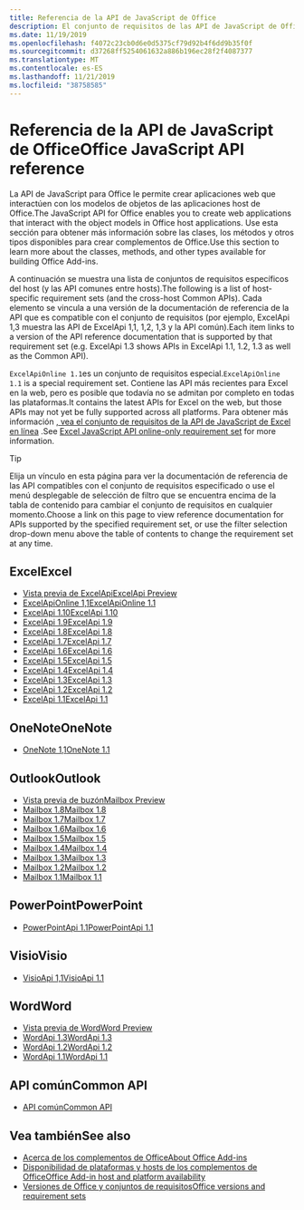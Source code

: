 ```yaml
---
title: Referencia de la API de JavaScript de Office
description: El conjunto de requisitos de las API de JavaScript de Office por host
ms.date: 11/19/2019
ms.openlocfilehash: f4072c23cb0d6e0d5375cf79d92b4f6dd9b35f0f
ms.sourcegitcommit: d37268ff5254061632a886b196ec28f2f4087377
ms.translationtype: MT
ms.contentlocale: es-ES
ms.lasthandoff: 11/21/2019
ms.locfileid: "38758585"
---
```

# <a name="office-javascript-api-reference"></a><span data-ttu-id="58025-103">Referencia de la API de JavaScript de Office</span><span class="sxs-lookup"><span data-stu-id="58025-103">Office JavaScript API reference</span></span>

<span data-ttu-id="58025-104">La API de JavaScript para Office le permite crear aplicaciones web que interactúen con los modelos de objetos de las aplicaciones host de Office.</span><span class="sxs-lookup"><span data-stu-id="58025-104">The JavaScript API for Office enables you to create web applications that interact with the object models in Office host applications.</span></span> <span data-ttu-id="58025-105">Use esta sección para obtener más información sobre las clases, los métodos y otros tipos disponibles para crear complementos de Office.</span><span class="sxs-lookup"><span data-stu-id="58025-105">Use this section to learn more about the classes, methods, and other types available for building Office Add-ins.</span></span>

<span data-ttu-id="58025-106">A continuación se muestra una lista de conjuntos de requisitos específicos del host (y las API comunes entre hosts).</span><span class="sxs-lookup"><span data-stu-id="58025-106">The following is a list of host-specific requirement sets (and the cross-host Common APIs).</span></span> <span data-ttu-id="58025-107">Cada elemento se vincula a una versión de la documentación de referencia de la API que es compatible con el conjunto de requisitos (por ejemplo, ExcelApi 1,3 muestra las API de ExcelApi 1,1, 1,2, 1,3 y la API común).</span><span class="sxs-lookup"><span data-stu-id="58025-107">Each item links to a version of the API reference documentation that is supported by that requirement set (e.g. ExcelApi 1.3 shows APIs in ExcelApi 1.1, 1.2, 1.3 as well as the Common API).</span></span>

<span data-ttu-id="58025-108">`ExcelApiOnline 1.1`es un conjunto de requisitos especial.</span><span class="sxs-lookup"><span data-stu-id="58025-108">`ExcelApiOnline 1.1` is a special requirement set.</span></span> <span data-ttu-id="58025-109">Contiene las API más recientes para Excel en la web, pero es posible que todavía no se admitan por completo en todas las plataformas.</span><span class="sxs-lookup"><span data-stu-id="58025-109">It contains the latest APIs for Excel on the web, but those APIs may not yet be fully supported across all platforms.</span></span> <span data-ttu-id="58025-110">Para obtener más información [, vea el conjunto de requisitos de la API de JavaScript de Excel en línea](/office/dev/add-ins/reference/requirement-sets/excel-api-online-requirement-set) .</span><span class="sxs-lookup"><span data-stu-id="58025-110">See [Excel JavaScript API online-only requirement set](/office/dev/add-ins/reference/requirement-sets/excel-api-online-requirement-set) for more information.</span></span>

> [!TIP]
> <span data-ttu-id="58025-111">Elija un vínculo en esta página para ver la documentación de referencia de las API compatibles con el conjunto de requisitos especificado o use el menú desplegable de selección de filtro que se encuentra encima de la tabla de contenido para cambiar el conjunto de requisitos en cualquier momento.</span><span class="sxs-lookup"><span data-stu-id="58025-111">Choose a link on this page to view reference documentation for APIs supported by the specified requirement set, or use the filter selection drop-down menu above the table of contents to change the requirement set at any time.</span></span>

## <a name="excel"></a><span data-ttu-id="58025-112">Excel</span><span class="sxs-lookup"><span data-stu-id="58025-112">Excel</span></span>

- [<span data-ttu-id="58025-113">Vista previa de ExcelApi</span><span class="sxs-lookup"><span data-stu-id="58025-113">ExcelApi Preview</span></span>](/javascript/api/excel?view=excel-js-preview)
- [<span data-ttu-id="58025-114">ExcelApiOnline 1,1</span><span class="sxs-lookup"><span data-stu-id="58025-114">ExcelApiOnline 1.1</span></span>](/javascript/api/excel?view=excel-js-online)
- [<span data-ttu-id="58025-115">ExcelApi 1.10</span><span class="sxs-lookup"><span data-stu-id="58025-115">ExcelApi 1.10</span></span>](/javascript/api/excel?view=excel-js-1.10)
- [<span data-ttu-id="58025-116">ExcelApi 1.9</span><span class="sxs-lookup"><span data-stu-id="58025-116">ExcelApi 1.9</span></span>](/javascript/api/excel?view=excel-js-1.9)
- [<span data-ttu-id="58025-117">ExcelApi 1.8</span><span class="sxs-lookup"><span data-stu-id="58025-117">ExcelApi 1.8</span></span>](/javascript/api/excel?view=excel-js-1.8)
- [<span data-ttu-id="58025-118">ExcelApi 1.7</span><span class="sxs-lookup"><span data-stu-id="58025-118">ExcelApi 1.7</span></span>](/javascript/api/excel?view=excel-js-1.7)
- [<span data-ttu-id="58025-119">ExcelApi 1.6</span><span class="sxs-lookup"><span data-stu-id="58025-119">ExcelApi 1.6</span></span>](/javascript/api/excel?view=excel-js-1.6)
- [<span data-ttu-id="58025-120">ExcelApi 1.5</span><span class="sxs-lookup"><span data-stu-id="58025-120">ExcelApi 1.5</span></span>](/javascript/api/excel?view=excel-js-1.5)
- [<span data-ttu-id="58025-121">ExcelApi 1.4</span><span class="sxs-lookup"><span data-stu-id="58025-121">ExcelApi 1.4</span></span>](/javascript/api/excel?view=excel-js-1.4)
- [<span data-ttu-id="58025-122">ExcelApi 1.3</span><span class="sxs-lookup"><span data-stu-id="58025-122">ExcelApi 1.3</span></span>](/javascript/api/excel?view=excel-js-1.3)
- [<span data-ttu-id="58025-123">ExcelApi 1.2</span><span class="sxs-lookup"><span data-stu-id="58025-123">ExcelApi 1.2</span></span>](/javascript/api/excel?view=excel-js-1.2)
- [<span data-ttu-id="58025-124">ExcelApi 1.1</span><span class="sxs-lookup"><span data-stu-id="58025-124">ExcelApi 1.1</span></span>](/javascript/api/excel?view=excel-js-1.1)

## <a name="onenote"></a><span data-ttu-id="58025-125">OneNote</span><span class="sxs-lookup"><span data-stu-id="58025-125">OneNote</span></span>

- [<span data-ttu-id="58025-126">OneNote 1,1</span><span class="sxs-lookup"><span data-stu-id="58025-126">OneNote 1.1</span></span>](/javascript/api/onenote?view=onenote-js-1.1)

## <a name="outlook"></a><span data-ttu-id="58025-127">Outlook</span><span class="sxs-lookup"><span data-stu-id="58025-127">Outlook</span></span>

- [<span data-ttu-id="58025-128">Vista previa de buzón</span><span class="sxs-lookup"><span data-stu-id="58025-128">Mailbox Preview</span></span>](/javascript/api/outlook?view=outlook-js-preview)
- [<span data-ttu-id="58025-129">Mailbox 1.8</span><span class="sxs-lookup"><span data-stu-id="58025-129">Mailbox 1.8</span></span>](/javascript/api/outlook?view=outlook-js-1.8)
- [<span data-ttu-id="58025-130">Mailbox 1.7</span><span class="sxs-lookup"><span data-stu-id="58025-130">Mailbox 1.7</span></span>](/javascript/api/outlook?view=outlook-js-1.7)
- [<span data-ttu-id="58025-131">Mailbox 1.6</span><span class="sxs-lookup"><span data-stu-id="58025-131">Mailbox 1.6</span></span>](/javascript/api/outlook?view=outlook-js-1.6)
- [<span data-ttu-id="58025-132">Mailbox 1.5</span><span class="sxs-lookup"><span data-stu-id="58025-132">Mailbox 1.5</span></span>](/javascript/api/outlook?view=outlook-js-1.5)
- [<span data-ttu-id="58025-133">Mailbox 1.4</span><span class="sxs-lookup"><span data-stu-id="58025-133">Mailbox 1.4</span></span>](/javascript/api/outlook?view=outlook-js-1.4)
- [<span data-ttu-id="58025-134">Mailbox 1.3</span><span class="sxs-lookup"><span data-stu-id="58025-134">Mailbox 1.3</span></span>](/javascript/api/outlook?view=outlook-js-1.3)
- [<span data-ttu-id="58025-135">Mailbox 1.2</span><span class="sxs-lookup"><span data-stu-id="58025-135">Mailbox 1.2</span></span>](/javascript/api/outlook?view=outlook-js-1.2)
- [<span data-ttu-id="58025-136">Mailbox 1.1</span><span class="sxs-lookup"><span data-stu-id="58025-136">Mailbox 1.1</span></span>](/javascript/api/outlook?view=outlook-js-1.1)

## <a name="powerpoint"></a><span data-ttu-id="58025-137">PowerPoint</span><span class="sxs-lookup"><span data-stu-id="58025-137">PowerPoint</span></span>

- [<span data-ttu-id="58025-138">PowerPointApi 1.1</span><span class="sxs-lookup"><span data-stu-id="58025-138">PowerPointApi 1.1</span></span>](/javascript/api/powerpoint?view=powerpoint-js-1.1)

## <a name="visio"></a><span data-ttu-id="58025-139">Visio</span><span class="sxs-lookup"><span data-stu-id="58025-139">Visio</span></span>

- [<span data-ttu-id="58025-140">VisioApi 1,1</span><span class="sxs-lookup"><span data-stu-id="58025-140">VisioApi 1.1</span></span>](/javascript/api/visio?view=visio-js-1.1)

## <a name="word"></a><span data-ttu-id="58025-141">Word</span><span class="sxs-lookup"><span data-stu-id="58025-141">Word</span></span>

- [<span data-ttu-id="58025-142">Vista previa de Word</span><span class="sxs-lookup"><span data-stu-id="58025-142">Word Preview</span></span>](/javascript/api/word?view=word-js-preview)
- [<span data-ttu-id="58025-143">WordApi 1.3</span><span class="sxs-lookup"><span data-stu-id="58025-143">WordApi 1.3</span></span>](/javascript/api/word?view=word-js-1.3)
- [<span data-ttu-id="58025-144">WordApi 1.2</span><span class="sxs-lookup"><span data-stu-id="58025-144">WordApi 1.2</span></span>](/javascript/api/word?view=word-js-1.2)
- [<span data-ttu-id="58025-145">WordApi 1.1</span><span class="sxs-lookup"><span data-stu-id="58025-145">WordApi 1.1</span></span>](/javascript/api/word?view=word-js-1.1)

## <a name="common-api"></a><span data-ttu-id="58025-146">API común</span><span class="sxs-lookup"><span data-stu-id="58025-146">Common API</span></span>

- [<span data-ttu-id="58025-147">API común</span><span class="sxs-lookup"><span data-stu-id="58025-147">Common API</span></span>](/javascript/api/office?view=common-js)

## <a name="see-also"></a><span data-ttu-id="58025-148">Vea también</span><span class="sxs-lookup"><span data-stu-id="58025-148">See also</span></span>

- [<span data-ttu-id="58025-149">Acerca de los complementos de Office</span><span class="sxs-lookup"><span data-stu-id="58025-149">About Office Add-ins</span></span>](/office/dev/add-ins/overview)
- [<span data-ttu-id="58025-150">Disponibilidad de plataformas y hosts de los complementos de Office</span><span class="sxs-lookup"><span data-stu-id="58025-150">Office Add-in host and platform availability</span></span>](/office/dev/add-ins/overview/office-add-in-availability)
- [<span data-ttu-id="58025-151">Versiones de Office y conjuntos de requisitos</span><span class="sxs-lookup"><span data-stu-id="58025-151">Office versions and requirement sets</span></span>](/office/dev/add-ins/develop/office-versions-and-requirement-sets)
